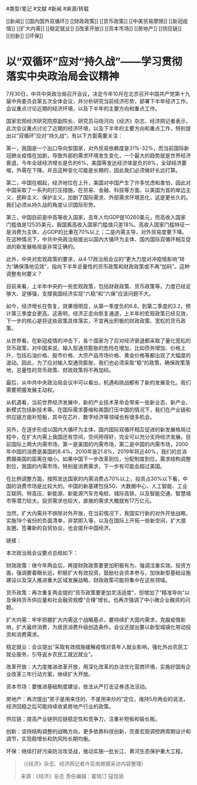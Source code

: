 
#类型/笔记
#文献
#新闻
#来源/转载

[[新闻]]
[[国内国外双循环]]
[[财政政策]]
[[货币政策]]
[[中美贸易摩擦]]
[[新冠疫情]]
[[扩大内需]]
[[稳定就业]]
[[改革开放]]
[[资本市场]]
[[房地产]]
[[供应链]]
[[创新]]
[[环保]]







# 以“双循环”应对“持久战”——学习贯彻落实中央政治局会议精神

7月30日，中共中央政治局召开会议，决定今年10月在北京召开中国共产党第十九届中央委员会第五次全体会议，并分析研究当前经济形势，部署下半年经济工作。会议重点讨论近期的经济环境，以及下半年的主要方向和重点工作。

国家宏观经济研究院原副院长、研究员马晓河向《经济》杂志、经济网记者表示，此次会议重点讨论了近期的经济环境，以及下半年的主要方向和重点工作，特别提出以“双循环”应对“持久战”，有以下方面需要关注：

第一，我国是一个出口导向型国家，对外贸易依赖度是31%-32%，而当前国际新冠肺炎疫情在加剧，导致外部的需求环境发生变化，一个最大的趋势就是世界经济衰退，今年全球经济增长是负的6%，美国等发达经济体是负的8%，全球经济萎缩，外需在下降。并且这种变化可能是长期的，因此我们必须做好长远打算。

第二，中国在崛起，经济地位在上升，美国对中国产生了许多忧虑和害怕，因此对中国采取了一系列的打压措施，在贸易、金融、科技等方面，以美国为首的单边主义、民粹主义、保护主义，加剧了国际需求、外部需求环境恶化，这是更长久的。我们必须从持久战的角度认识国际形势。

第三，中国目前是中高等收入国家，去年人均GDP是10260美元，而高收入国家门槛值是12535美元，我国离高收入国家门槛值只差18%。高收入国家门槛特征一是消费为主体，占GDP的比重在70%以上；二是内需主导，对外贸易度要下降。在这种情况下，中共中央政治局提出以国内大循环为主体、国内国际双循环相互促进的新发展格局是非常正确的。

此外，中央对宏观政策的要求，从4·17政治局会议的“更大力度对冲疫情影响”转为“确保落地见效”，指向下半年总量性的货币政策和财政政策或不再“加码”。这种调整有何要义？

目前来看，上半年中央的一些宏观政策，包括财政政策、货币政策等，力度已经足够大、足够强，支撑我国经济实现“六稳”和“六保”应该问题不大。

如今，经济增长在恢复，效果很明显，从第一季度负的6.8，到第二季度的3.2，预计第三季度会更高。这表明，经济正走向恢复通道，上半年的宏观政策已经见效，下一步的核心是将这些政策具体落实，不宜再出积极的财政政策、宽松的货币政策。

从世界看，在新冠疫情的冲击下，各个国家为了应对经济衰退都采取了量化宽松的货币政策，对中国来说，输入型通货膨胀的危险在增加，比如债务增加、价格上升，包括石油价格、股市价格、大宗产品市场价格、黄金价格等都出现了大幅度的波动。因此，为了应对输入型通货膨胀，我们也必须采取“稳”的政策，确保政策落地，总量性的货币政策、财政政策将不再加码。

最后，从中共中央政治局会议中可以看出，机遇和挑战都有了新的发展变化。我们需要把握发展主动权。

从机遇看，当前世界经济发展中，新的产业技术革命会带来一些新业态、新产业、新模式包括新技术等。在国际需求萎缩和美国打压中国的情况下，我们在产业链和供应链方面补短板，其中在芯片、数字经济等领域也有很多机会。

另外，在逐步形成以国内大循环为主体，国内国际双循环相互促进的新发展格局过程中，在扩大内需上我国还有空间，空间用得好，完全可以充分支持经济发展。目前国际上两大内需市场，第一是美国的内需市场，第二是中国的内需市场，2000年中国的消费是美国的8.4%，2010年是21.8%，2019年将近40%，我们的总消费跟美国的距离在缩小。如果中国下一步改革到位，分配制度到位，需求结构调整到位，我国的内需市场，特别是消费需求，下一步有可能会超过美国。

在比例调整方面，按照发达国家的内需消费占70%以上，投资占30%以下看，中国的消费市场是比较大的。中国的新基建包括5G、大数据中心、人工智能、工业互联网、特高压、新能源、新能源汽车充电桩、城际高铁，以及智能交通、智慧城市等潜力较大，投资需求也较大，直接的需求大概就有17万亿元。

当然，扩大内需并不排除对外开放，在当前情况下，我国实行新的对外开放战略，实施18个省份的负面清单，非禁即入等，以及在国际上开拓一些新空间，扩大朋友圈，签署新的自贸协议，也会提升中国经济。

链接：


本次政治局会议要点总结如下：

财政政策：继今年两会后，再提财政政策要更加积极有为，强调注重实效。投资方面，强调要着眼长远，积极扩大有效投资，鼓励社会资本参与，加快新型基础设施建设以及深入推进重大区域发展战略，财政政策可能将集中在这些领域。

货币政策：再次重复两会提的“货币政策要更加灵活适度”，但增加了“精准导向”以及保持货币供应量和社会融资规模“合理”增长。也再次强调了中小微企业融资的问题。

扩大内需：牢牢把握扩大内需这个战略基点，要持续扩大国内需求，克服疫情影响，扩大最终消费，为居民消费升级创造条件。会议还提出要以新型城镇化带动投资和消费需求。

稳定就业：会议提出“采取有效措施缓解疫情对青年人就业影响，强化外出农民工就业服务，引导返乡农民工就近就业”。

改革开放：大力度推进改革开放，用深化改革的办法优化营商环境，实施好国有企业改革三年行动方案，继续扩大开放。

资本市场：要推进基础制度建设，依法从严打击证券违法活动。

房地产：再次提出“房子是用来住的、不是用来炒的”定位，维持5月两会的说法，经济回稳之后可能持续收紧房地产行业的政策。

供应链：提高产业链供应链稳定性和竞争力，注重补短板和锻长板。

创新：坚持结构调整的战略方向，更多依靠科技创新，完善宏观调控跨周期设计和调节，实现稳增长和防风险长期均衡。

环保：继续打好污染防治攻坚战，推动实施一批长江、黄河生态保护重大工程。

 > （《经济》杂志、经济网记者许亚岚根据采访内容整理）
 >
 > 来源：《经济》杂志
 > 责任编辑：翟晓汀 寇佳丽
